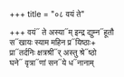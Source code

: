 +++
title = "०८ वयं ते"

+++
वयं᳓ ते अस्या᳓म् इन्द्र द्युम्न᳓हूतौ  
स᳓खायः स्याम महिन प्र᳓यिष्ठाः+  
प्रा᳓तर्दनिः क्षत्रश्री᳓र् अस्तु श्रे᳓ष्ठो  
घने᳓ वृत्रा᳓णां सन᳓ये ध᳓नानाम्